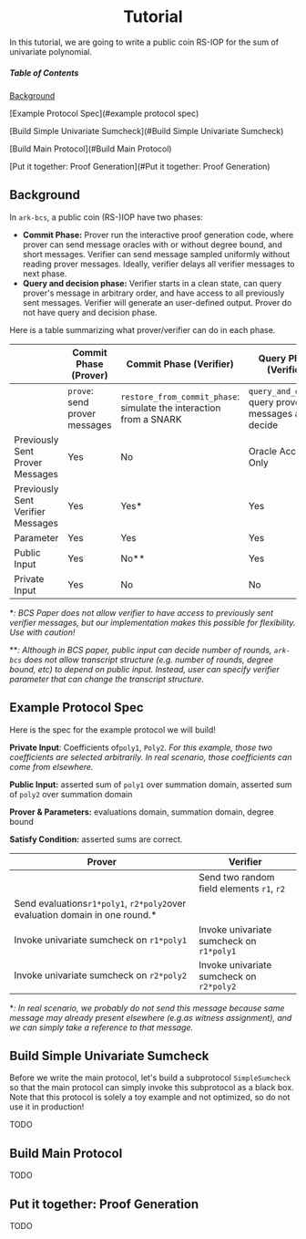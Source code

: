 <h1 align="center">Tutorial</h1>

In this tutorial, we are going to write a public coin RS-IOP for the sum of univariate polynomial.

##### Table of Contents

[Background](#Background)

[Example Protocol Spec](#example protocol spec)

[Build Simple Univariate Sumcheck](#Build Simple Univariate Sumcheck)

[Build Main Protocol](#Build Main Protocol)

[Put it together: Proof Generation](#Put it together: Proof Generation)

## Background

In `ark-bcs`, a public coin (RS-)IOP have two phases: 

- **Commit Phase:** Prover run the interactive proof generation code, where prover can send message oracles with or without degree bound, and short messages. Verifier can send message sampled uniformly without reading prover messages. Ideally, verifier delays all verifier messages to next phase. 
- **Query and decision phase:** Verifier starts in a clean state, can query prover's message in arbitrary order, and have access to all previously sent messages. Verifier will generate an user-defined output. Prover do not have query and decision phase. 

Here is a table summarizing what prover/verifier can do in each phase. 

|                                   | Commit Phase (Prover)         | Commit Phase (Verifier)                                      | Query Phase (Verifier)                               |
| --------------------------------- | ----------------------------- | ------------------------------------------------------------ | ---------------------------------------------------- |
|                                   | `prove`: send prover messages | `restore_from_commit_phase`: simulate the interaction from a SNARK | `query_and_decide`: query prover messages and decide |
| Previously Sent Prover Messages   | Yes                           | No                                                           | Oracle Access Only                                   |
| Previously Sent Verifier Messages | Yes                           | Yes*                                                         | Yes                                                  |
| Parameter                         | Yes                           | Yes                                                          | Yes                                                  |
| Public Input                      | Yes                           | No**                                                         | Yes                                                  |
| Private Input                     | Yes                           | No                                                           | No                                                   |

**: BCS Paper does not allow verifier to have access to previously sent verifier messages, but our implementation makes this possible for flexibility. Use with caution!*

***:  Although in BCS paper, public input can decide number of rounds, `ark-bcs` does not allow transcript structure (e.g. number of rounds, degree bound, etc) to depend on public input. Instead, user can specify verifier parameter that can change the transcript structure.*

## Example Protocol Spec

Here is the spec for the example protocol we will build!

**Private Input**: Coefficients of`poly1`, `Poly2`. *For this example, those two coefficients are selected arbitrarily. In real scenario, those coefficients can come from elsewhere.*

**Public Input:** asserted sum of `poly1` over summation domain, asserted sum of `poly2` over summation domain

**Prover & Parameters:** evaluations domain, summation domain, degree bound

**Satisfy Condition:** asserted sums are correct. 

| Prover                                                       | Verifier                                  |
| ------------------------------------------------------------ | ----------------------------------------- |
|                                                              | Send two random field elements `r1`, `r2` |
| Send evaluations`r1*poly1`, `r2*poly2`over evaluation domain in one round.* |                                           |
| Invoke univariate sumcheck on `r1*poly1`                     | Invoke univariate sumcheck on `r1*poly1`  |
| Invoke univariate sumcheck on `r2*poly2`                     | Invoke univariate sumcheck on `r2*poly2`  |

**: In real scenario, we probably do not send this message because same message may already present elsewhere (e.g.as witness assignment), and we can simply take a reference to that message.*

## Build Simple Univariate Sumcheck

Before we write the main protocol, let's build a subprotocol `SimpleSumcheck` so that the main protocol can simply invoke this subprotocol as a black box. Note that this protocol is solely a toy example and not optimized, so do not use it in production!

TODO

## Build Main Protocol

TODO

## Put it together: Proof Generation

TODO
